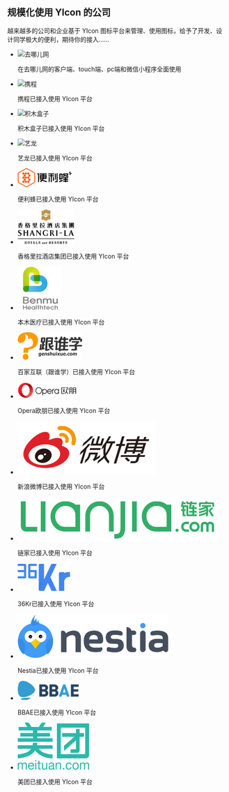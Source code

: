 ## 规模化使用 YIcon 的公司

越来越多的公司和企业基于 YIcon 图标平台来管理、使用图标，给予了开发、设计同学极大的便利，期待你的接入……

* ![去哪儿网](http://source.qunarzz.com/common/hf/logo.png)

    在去哪儿网的客户端、touch端、pc端和微信小程序全面使用

* ![携程](http://www.doyoe.com/pimg/ctrip.png)

    携程已接入使用 YIcon 平台

* ![积木盒子](http://www.doyoe.com/pimg/jimu.png)

    积木盒子已接入使用 YIcon 平台

* ![艺龙](http://wx3.sinaimg.cn/small/c4b5f11bly1fegv0jylc0j203u01kdfp.jpg)

    艺龙已接入使用 YIcon 平台

* ![便利蜂](images/bianlifeng.png)

    便利蜂已接入使用 YIcon 平台

* ![香格里拉酒店集团](images/shangri-la.png)

    香格里拉酒店集团已接入使用 YIcon 平台

* ![本木医疗](images/benmu.png)

    本木医疗已接入使用 YIcon 平台

* ![百家互联（跟谁学）](images/genshuixue.png)

    百家互联（跟谁学）已接入使用 YIcon 平台

* ![Opera欧朋](images/opera.png)

    Opera欧朋已接入使用 YIcon 平台

* ![新浪微博](images/weibo.png)

    新浪微博已接入使用 YIcon 平台

* ![链家](images/lianjia.png)

    链家已接入使用 YIcon 平台

* ![36Kr](images/36kr.png)

    36Kr已接入使用 YIcon 平台

* ![Nestia](images/nestia.png)

    Nestia已接入使用 YIcon 平台

* ![BBAE](images/bbae.png)

    BBAE已接入使用 YIcon 平台

* ![美团](images/meituan.png)

    美团已接入使用 YIcon 平台
